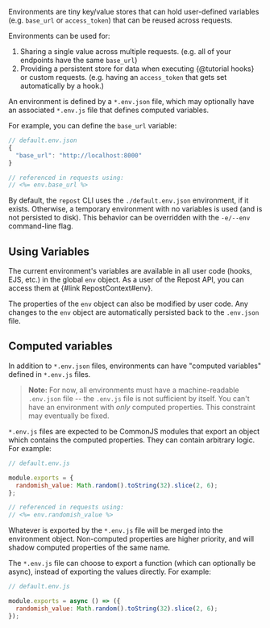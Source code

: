 Environments are tiny key/value stores that can hold user-defined variables (e.g. `base_url` or `access_token`) that can be reused across requests.

Environments can be used for:

1. Sharing a single value across multiple requests. (e.g. all of your endpoints have the same `base_url`)
2. Providing a persistent store for data when executing {@tutorial hooks} or custom requests. (e.g. having an `access_token` that gets set automatically by a hook.)

An environment is defined by a `*.env.json` file, which may optionally have an associated `*.env.js` file that defines computed variables.

For example, you can define the `base_url` variable:

```js
// default.env.json
{
  "base_url": "http://localhost:8000"
}

// referenced in requests using:
// <%= env.base_url %>
```

By default, the `repost` CLI uses the `./default.env.json` environment, if it exists. Otherwise, a temporary environment with no variables is used (and is not persisted to disk). This behavior can be overridden with the `-e/--env` command-line flag.

## Using Variables

The current environment's variables are available in all user code (hooks, EJS, etc.) in the global `env` object. As a user of the Repost API, you can access them at {#link RepostContext#env}.

The properties of the `env` object can also be modified by user code. Any changes to the `env` object are automatically persisted back to the `.env.json` file.

## Computed variables

In addition to `*.env.json` files, environments can have "computed variables" defined in `*.env.js` files.

> **Note:** For now, all environments must have a machine-readable `.env.json` file -- the `.env.js` file is not sufficient by itself. You can't have an environment with _only_ computed properties. This constraint may eventually be fixed.

`*.env.js` files are expected to be CommonJS modules that export an object which contains the computed properties. They can contain arbitrary logic. For example:

```js
// default.env.js

module.exports = {
  randomish_value: Math.random().toString(32).slice(2, 6);
};

// referenced in requests using:
// <%= env.randomish_value %>
```

Whatever is exported by the `*.env.js` file will be merged into the environment object. Non-computed properties are higher priority, and will shadow computed properties of the same name.

The `*.env.js` file can choose to export a function (which can optionally be async), instead of exporting the values directly. For example:

```js
// default.env.js

module.exports = async () => ({
  randomish_value: Math.random().toString(32).slice(2, 6);
});
```

